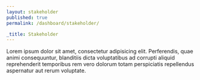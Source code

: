 ```yaml
---
layout: stakeholder
published: true
permalink: /dashboard/stakeholder/

_title: Stakeholder
---
```


Lorem ipsum dolor sit amet, consectetur adipisicing elit. Perferendis, quae animi consequuntur, blanditiis dicta voluptatibus ad corrupti aliquid reprehenderit temporibus rem vero dolorum totam perspiciatis repellendus aspernatur aut rerum voluptate.